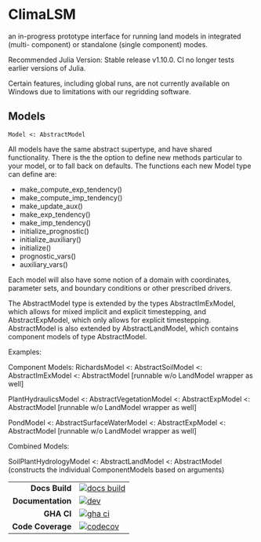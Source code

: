 # ClimaLSM
an in-progress prototype interface for running land models in integrated (multi-
component) or standalone (single component) modes.

Recommended Julia Version: Stable release v1.10.0. CI no longer tests earlier
versions of Julia.

Certain features, including global runs, are not currently available on
Windows due to limitations with our regridding software.

## Models
```
Model <: AbstractModel
```

All models have the same abstract supertype, and have shared functionality.
There is the the option to define new methods particular to your model, or to
fall back on defaults. The functions each new Model type can define are:
- make_compute_exp_tendency()
- make_compute_imp_tendency()
- make_update_aux()
- make_exp_tendency()
- make_imp_tendency()
- initialize_prognostic()
- initialize_auxiliary()
- initialize()
- prognostic_vars()
- auxiliary_vars()

Each model will also have some notion of a domain with coordinates, parameter sets,
and boundary conditions or other prescribed drivers.

The AbstractModel type is extended by the types AbstractImExModel, which allows for
mixed implicit and explicit timestepping, and AbstractExpModel, which only allows
for explicit timestepping.
AbstractModel is also extended by AbstractLandModel, which contains component
models of type AbstractModel.

Examples:

Component Models:
RichardsModel <: AbstractSoilModel <: AbstractImExModel <: AbstractModel [runnable w/o LandModel wrapper as well]

PlantHydraulicsModel <: AbstractVegetationModel <: AbstractExpModel <: AbstractModel  [runnable w/o LandModel wrapper as well]

PondModel <: AbstractSurfaceWaterModel  <: AbstractExpModel <: AbstractModel  [runnable w/o LandModel wrapper as well]

Combined Models:

SoilPlantHydrologyModel <: AbstractLandModel <: AbstractModel (constructs the individual ComponentModels based on arguments)

|||
|---------------------:|:----------------------------------------------|
| **Docs Build**       | [![docs build][docs-bld-img]][docs-bld-url]   |
| **Documentation**    | [![dev][docs-dev-img]][docs-dev-url]          |
| **GHA CI**           | [![gha ci][gha-ci-img]][gha-ci-url]           |
| **Code Coverage**    | [![codecov][codecov-img]][codecov-url]        |

[docs-bld-img]: https://github.com/CliMA/ClimaLSM.jl/actions/workflows/docs.yml/badge.svg
[docs-bld-url]: https://github.com/CliMA/ClimaLSM.jl/actions/workflows/docs.yml

[docs-dev-img]: https://img.shields.io/badge/docs-dev-blue.svg
[docs-dev-url]: https://CliMA.github.io/ClimaLSM.jl/dev/

[gha-ci-img]: https://github.com/CliMA/ClimaLSM.jl/actions/workflows/ci.yml/badge.svg
[gha-ci-url]: https://github.com/CliMA/ClimaLSM.jl/actions/workflows/ci.yml

[codecov-img]: https://codecov.io/gh/CliMA/ClimaLSM.jl/branch/main/graph/badge.svg
[codecov-url]: https://codecov.io/gh/CliMA/ClimaLSM.jl
